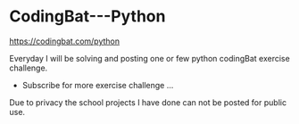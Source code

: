 # CodingBat---Python
https://codingbat.com/python

Everyday I will be solving and posting one or few python codingBat exercise challenge.
- Subscribe for more exercise challenge ...

Due to privacy the school projects I have done can not be posted for public use.

